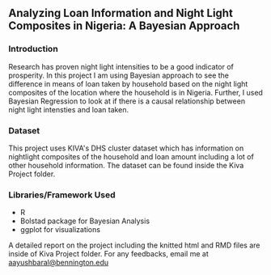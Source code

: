 
## Analyzing Loan Information and Night Light Composites in Nigeria: A Bayesian Approach 
### Introduction
Research has proven night light intensities to be a good indicator of prosperity. In this project I am using Bayesian approach to see the difference in means of loan taken by household based on the night light composites of the location where the household is in Nigeria. Further, I used Bayesian Regression to look at if there is a causal relationship between night light intensties and loan taken.

### Dataset
This project uses KIVA's DHS cluster dataset which has information on nightlight composites of the household and loan amount including a lot of other household information. The dataset can be found inside the Kiva Project folder.

### Libraries/Framework Used
- R
- Bolstad package for Bayesian Analysis
- ggplot for visualizations

A detailed report on the project including the knitted html and RMD files are inside of Kiva Project folder. For any feedbacks, email me at aayushbaral@bennington.edu
